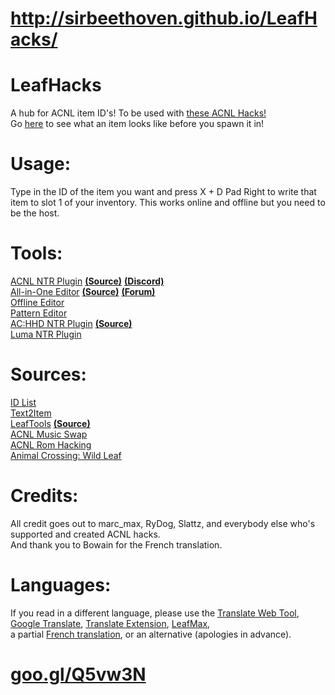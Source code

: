 # http://sirbeethoven.github.io/LeafHacks/
# LeafHacks
A hub for ACNL item ID's! To be used with [these ACNL Hacks!](https://gbatemp.net/threads/release-animal-crossing-new-leaf-multi-cheat-ntr-plugin.428522/)  
Go [here](http://moridb.com) to see what an item looks like before you spawn it in!  
# Usage:
Type in the ID of the item you want and press X + D Pad Right to write that item to slot 1 of your inventory. This works online and offline but you need to be the host.
# Tools:
[ACNL NTR Plugin](https://gbatemp.net/threads/release-animal-crossing-new-leaf-multi-cheat-ntr-plugin.428522/) [**(Source)**](https://github.com/RyDog199/ACNL-NTR-Cheats) [**(Discord)**](https://discord.gg/EZSxqRr)  
[All-in-One Editor](http://usuaris.tinet.cat/mark/acnl_editor/) [**(Source)**](http://usuaris.tinet.cat/mark/acnl_editor/beta/js/acnl_editor.js) [**(Forum)**](https://gbatemp.net/threads/animal-crossing-new-leaf-save-editor.382965/)  
[Offline Editor](https://github.com/Mega-Mew/NLSE/releases)  
[Pattern Editor](http://www.thulinma.com/acnl/)  
[AC:HHD NTR Plugin](https://gbatemp.net/threads/release-animal-crossing-happy-home-designer-multi-cheat-ntr-plugin.444054/) [**(Source)**](https://github.com/RyDog199/ACHHD-NTR-Cheats)  
[Luma NTR Plugin](https://gbatemp.net/threads/ctrpluginframework-blank-plugin-now-with-action-replay.487729/page-6#post-7750475)  
# Sources:
[ID List](https://github.com/kwsch/NLSE/blob/master/Resources/text/item_en.txt)  
[Text2Item](https://gbatemp.net/threads/release-animal-crossing-new-leaf-text2item-ntr-plugin.420529/)  
[LeafTools](https://gbatemp.net/threads/release-spider-leaftools-animal-crossing-new-leaf-spiderhax.383773/) [**(Source)**](https://bitbucket.org/neokamek/leaftools/src)  
[ACNL Music Swap](https://gbatemp.net/threads/wip-animal-crossing-new-leaf-music-swap.403386/)  
[ACNL Rom Hacking](https://gbatemp.net/threads/animal-crossing-new-leaf-rom-hacking.401093/)  
[Animal Crossing: Wild Leaf](https://gbatemp.net/threads/release-animal-crossing-wild-leaf.402337/)  
# Credits:  
All credit goes out to marc_max, RyDog, Slattz, and everybody else who's supported and created ACNL hacks.  
And thank you to Bowain for the French translation.  
# Languages:
If you read in a different language, please use the [Translate Web Tool](http://itools.com/tool/google-translate-web-page-translator), [Google Translate](https://translate.google.com/), [Translate Extension](https://www.google.com/url?sa=t&rct=j&q=&esrc=s&source=web&cd=1&cad=rja&uact=8&ved=0ahUKEwj6976Nz4nWAhWk8YMKHbFlDScQFggoMAA&url=https%3A%2F%2Fchrome.google.com%2Fwebstore%2Fdetail%2Fgoogle-translate%2Faapbdbdomjkkjkaonfhkkikfgjllcleb%3Fhl%3Den&usg=AFQjCNEbBohk5V9Kajw4fDp_G52690FKVQ), [LeafMax](https://sirbeethoven.github.io/LeafMax/),  
a partial [French translation](http://sirbeethoven.github.io/LeafHacks/pages/Languages/French/index.html), or an alternative (apologies in advance).
# [goo.gl/Q5vw3N](http://goo.gl/Q5vw3N)
